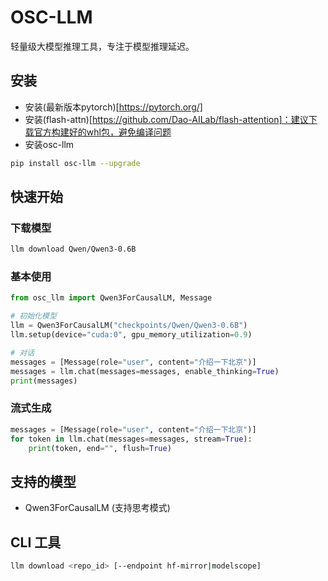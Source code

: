 # OSC-LLM

轻量级大模型推理工具，专注于模型推理延迟。

## 安装

- 安装(最新版本pytorch)[https://pytorch.org/]
- 安装(flash-attn)[https://github.com/Dao-AILab/flash-attention]：建议下载官方构建好的whl包，避免编译问题
- 安装osc-llm
```bash
pip install osc-llm --upgrade
```

## 快速开始

### 下载模型

```bash
llm download Qwen/Qwen3-0.6B
```

### 基本使用

```python
from osc_llm import Qwen3ForCausalLM, Message

# 初始化模型
llm = Qwen3ForCausalLM("checkpoints/Qwen/Qwen3-0.6B")
llm.setup(device="cuda:0", gpu_memory_utilization=0.9)

# 对话
messages = [Message(role="user", content="介绍一下北京")]
messages = llm.chat(messages=messages, enable_thinking=True)
print(messages)
```

### 流式生成

```python
messages = [Message(role="user", content="介绍一下北京")]
for token in llm.chat(messages=messages, stream=True):
    print(token, end="", flush=True)
```

## 支持的模型

- Qwen3ForCausalLM (支持思考模式)

## CLI 工具

```bash
llm download <repo_id> [--endpoint hf-mirror|modelscope]
```